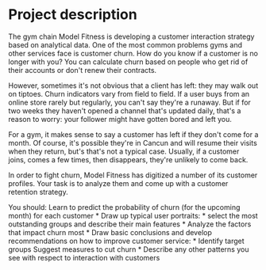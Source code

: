 # Project description
The gym chain Model Fitness is developing a customer interaction strategy based on analytical data. One of the most common problems gyms and other services face is customer churn. How do you know if a customer is no longer with you? You can calculate churn based on people who get rid of their accounts or don't renew their contracts. 

However, sometimes it's not obvious that a client has left: they may walk out on tiptoes. Churn indicators vary from field to field. If a user buys from an online store rarely but regularly, you can't say they're a runaway. But if for two weeks they haven't opened a channel that's updated daily, that's a reason to worry: your follower might have gotten bored and left you. 

For a gym, it makes sense to say a customer has left if they don't come for a month. Of course, it's possible they're in Cancun and will resume their visits when they return, but's that's not a typical case. Usually, if a customer joins, comes a few times, then disappears, they're unlikely to come back. 

In order to fight churn, Model Fitness has digitized a number of its customer profiles. Your task is to analyze them and come up with a customer retention strategy. 

You should: 
Learn to predict the probability of churn (for the upcoming month) for each customer 
    * Draw up typical user portraits: 
    * select the most outstanding groups and describe their main features 
    * Analyze the factors that impact churn most 
    * Draw basic conclusions and develop recommendations on how to improve customer service: 
      * Identify target groups Suggest measures to cut churn 
      * Describe any other patterns you see with respect to interaction with customers
